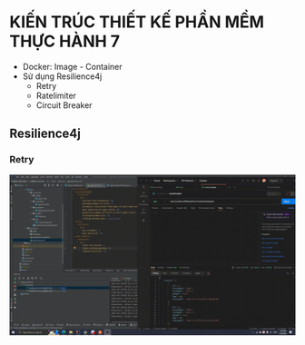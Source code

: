# KIẾN TRÚC THIẾT KẾ PHẦN MỀM THỰC HÀNH 7
* Docker: Image - Container
* Sử dụng Resilience4j
  * Retry
  * Ratelimiter
  * Circuit Breaker
## Resilience4j
### Retry
![Retry](https://raw.githubusercontent.com/Minhquanzz1002/KTTKPM_TH7/main/demo/circuit-breaker.gif)
